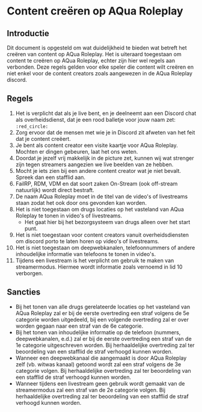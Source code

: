 # Content creëren op AQua Roleplay

## Introductie

Dit document is opgesteld om wat duidelijkheid te bieden wat betreft het creëren van content op AQua Roleplay. Het is uiteraard toegestaan om content te creëren op AQua Roleplay, echter zijn hier wel regels aan verbonden. Deze regels gelden voor elke speler die content wilt creëren en niet enkel voor de content creators zoals aangewezen in de AQua Roleplay discord.

## Regels

1. Het is verplicht dat als je live bent, en je deelneemt aan een Discord chat als overheidsdienst, dat je een rood balletje voor jouw naam zet: `:red_circle:`
2. Zorg ervoor dat de mensen met wie je in Discord zit afweten van het feit dat je content creëert.
3. Je bent als content creator een visite kaartje voor AQua Roleplay. Mochten er dingen gebeuren, laat het ons weten.
4. Doordat je jezelf vrij makkelijk in de picture zet, kunnen wij wat strenger zijn tegen streamers aangezien we live beelden van ze hebben.
5. Mocht je iets zien bij een andere content creator wat je niet bevalt. Spreek dan een stafflid aan.
6. FailRP, RDM, VDM en dat soort zaken On-Stream (ook off-stream natuurlijk) wordt direct bestraft.
7. De naam AQua Roleplay moet in de titel van de video's of livestreams staan zodat het ook door ons gevonden kan worden.
8. Het is niet toegestaan om drugs locaties op het vasteland van AQua Roleplay te tonen in video's of livestreams.
    * Het gaat hier bij het bezorgsysteem van drugs alleen over het start punt.
9. Het is niet toegestaan voor content creators vanuit overheidsdiensten om discord porto te laten horen op video's of livestreams.
10. Het is niet toegestaan om deepwebkanalen, telefoonnummers of andere inhoudelijke informatie van telefoons te tonen in video's.
11. Tijdens een livestream is het verplicht om gebruik te maken van streamermodus. Hiermee wordt informatie zoals vernoemd in lid 10 verborgen.  

## Sancties

* Bij het tonen van alle drugs gerelateerde locaties op het vasteland van AQua Roleplay zal er bij de eerste overtreding een straf volgens de 5e categorie worden uitgedeeld, bij een volgende overtreding zal er over worden gegaan naar een straf van de 6e categorie.
* Bij het tonen van inhoudelijke informatie op de telefoon (nummers, deepwebkanalen, e.d.) zal er bij de eerste overtreding een straf van de 1e categorie uitgeschreven worden. Bij herhaaldelijke overtreding zal ter beoordeling van een stafflid de straf verhoogd kunnen worden.
* Wanneer een deepwebkanaal die aangemaakt is door AQua Roleplay zelf (vb. witwas kanaal) getoond wordt zal een straf volgens de 3e categorie volgen. Bij herhaaldelijke overtreding zal ter beoordeling van een stafflid de straf verhoogd kunnen worden.
* Wanneer tijdens een livestream geen gebruik wordt gemaakt van de streamermodus zal een straf van de 2e categorie volgen. Bij herhaaldelijke overtreding zal ter beoordeling van een stafflid de straf verhoogd kunnen worden.
